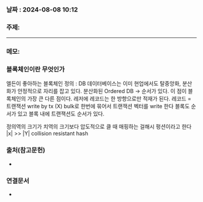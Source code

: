 
### 날짜 : 2024-08-08 10:12

### 주제: 

---
### 메모:
### 블록체인이란 무엇인가
엘든이 좋아하는 블록체인 정의 : DB
데이터베이스는 이미 현업에서도 탈중앙화, 분산화가 안정적으로 자리를 잡고 있다.
분산화된 Ordered DB -> 순서가 있다.
이 점이 블록체인의 가장 큰 다른 점이다.
레저에 레코드는 한 방향으로만 적재가 된다.
레코드 = 트랜잭션
write by tx (X)
bulk로 한번에 묶어서 트랜잭션 벡터를 write 한다
블록도 순서가 있고 블록 내에 트랜잭션도 순서가 있다.

정의역의 크기가 치역의 크기보다 압도적으로 클 때 매핑하는 걸해시 펑션이라고 한다
|x| >> |Y|
collision resistant hash 

### 출처(참고문헌)
-

### 연결문서
-